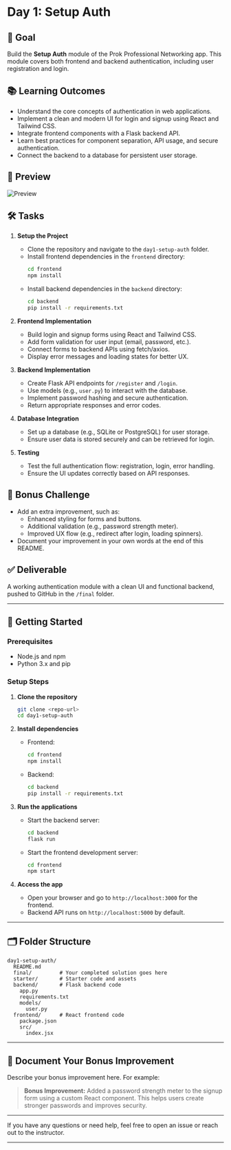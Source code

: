 # Day 1: Setup Auth

## 🎯 Goal

Build the **Setup Auth** module of the Prok Professional Networking app. This module covers both frontend and backend authentication, including user registration and login.

## 📚 Learning Outcomes

- Understand the core concepts of authentication in web applications.
- Implement a clean and modern UI for login and signup using React and Tailwind CSS.
- Integrate frontend components with a Flask backend API.
- Learn best practices for component separation, API usage, and secure authentication.
- Connect the backend to a database for persistent user storage.

## 📸 Preview

![Preview](./starter/preview.png)

## 🛠️ Tasks

1. **Setup the Project**

   - Clone the repository and navigate to the `day1-setup-auth` folder.
   - Install frontend dependencies in the `frontend` directory:
     ```bash
     cd frontend
     npm install
     ```
   - Install backend dependencies in the `backend` directory:
     ```bash
     cd backend
     pip install -r requirements.txt
     ```

2. **Frontend Implementation**

   - Build login and signup forms using React and Tailwind CSS.
   - Add form validation for user input (email, password, etc.).
   - Connect forms to backend APIs using fetch/axios.
   - Display error messages and loading states for better UX.

3. **Backend Implementation**

   - Create Flask API endpoints for `/register` and `/login`.
   - Use models (e.g., `user.py`) to interact with the database.
   - Implement password hashing and secure authentication.
   - Return appropriate responses and error codes.

4. **Database Integration**

   - Set up a database (e.g., SQLite or PostgreSQL) for user storage.
   - Ensure user data is stored securely and can be retrieved for login.

5. **Testing**
   - Test the full authentication flow: registration, login, error handling.
   - Ensure the UI updates correctly based on API responses.

## 🧪 Bonus Challenge

- Add an extra improvement, such as:
  - Enhanced styling for forms and buttons.
  - Additional validation (e.g., password strength meter).
  - Improved UX flow (e.g., redirect after login, loading spinners).
- Document your improvement in your own words at the end of this README.

## ✅ Deliverable

A working authentication module with a clean UI and functional backend, pushed to GitHub in the `/final` folder.

---

## 🚀 Getting Started

### Prerequisites

- Node.js and npm
- Python 3.x and pip

### Setup Steps

1. **Clone the repository**

   ```bash
   git clone <repo-url>
   cd day1-setup-auth
   ```

2. **Install dependencies**

   - Frontend:
     ```bash
     cd frontend
     npm install
     ```
   - Backend:
     ```bash
     cd backend
     pip install -r requirements.txt
     ```

3. **Run the applications**

   - Start the backend server:
     ```bash
     cd backend
     flask run
     ```
   - Start the frontend development server:
     ```bash
     cd frontend
     npm start
     ```

4. **Access the app**
   - Open your browser and go to `http://localhost:3000` for the frontend.
   - Backend API runs on `http://localhost:5000` by default.

---

## 🗂️ Folder Structure

```
day1-setup-auth/
  README.md
  final/         # Your completed solution goes here
  starter/       # Starter code and assets
  backend/       # Flask backend code
    app.py
    requirements.txt
    models/
      user.py
  frontend/      # React frontend code
    package.json
    src/
      index.jsx
```

---

## 📝 Document Your Bonus Improvement

Describe your bonus improvement here. For example:

> **Bonus Improvement:** Added a password strength meter to the signup form using a custom React component. This helps users create stronger passwords and improves security.

---

If you have any questions or need help, feel free to open an issue or reach out to the instructor.

---

